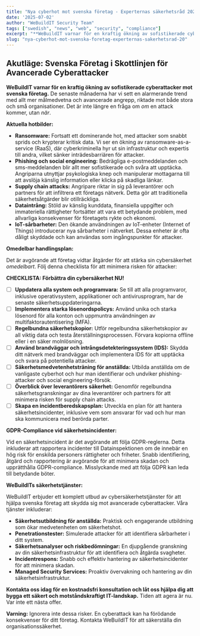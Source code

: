```yaml
---
title: "Nya cyberhot mot svenska företag - Experternas säkerhetsråd 2025"
date: '2025-07-02'
author: "WeBuildIT Security Team"
tags: ["swedish", "news", "web", "security", "compliance"]
excerpt: "**WeBuildIT varnar för en kraftig ökning av sofistikerade cyberattacker mot svenska företag.**  De senaste månaderna har..."
slug: "nya-cyberhot-mot-svenska-foretag-experternas-sakerhetsrad-20"
---
```

## Akutläge: Svenska Företag i Skottlinjen för Avancerade Cyberattacker

**WeBuildIT varnar för en kraftig ökning av sofistikerade cyberattacker mot svenska företag.**  De senaste månaderna har vi sett en alarmerande trend med allt mer målmedvetna och avancerade angrepp, riktade mot både stora och små organisationer.  Det är inte längre en fråga om *om* en attack kommer, utan *när*.

**Aktuella hotbilder:**

* **Ransomware:** Fortsatt ett dominerande hot, med attacker som snabbt sprids och krypterar kritisk data.  Vi ser en ökning av ransomware-as-a-service (RaaS), där cyberkriminella hyr ut sin infrastruktur och expertis till andra, vilket sänker inträdesbarriären för attacker.
* **Phishing och social engineering:**  Bedrägliga e-postmeddelanden och sms-meddelanden blir allt mer sofistikerade och svåra att upptäcka.  Angriparna utnyttjar psykologiska knep och manipulerar mottagarna till att avslöja känslig information eller klicka på skadliga länkar.
* **Supply chain attacks:** Angripare riktar in sig på leverantörer och partners för att infiltrera ett företags nätverk. Detta gör att traditionella säkerhetsåtgärder blir otillräckliga.
* **Dataintrång:**  Stöld av känslig kunddata, finansiella uppgifter och immateriella rättigheter fortsätter att vara ett betydande problem, med allvarliga konsekvenser för företagets rykte och ekonomi.
* **IoT-sårbarheter:**  Den ökande användningen av IoT-enheter (Internet of Things) introducerar nya sårbarheter i nätverket.  Dessa enheter är ofta dåligt skyddade och kan användas som ingångspunkter för attacker.


**Omedelbar handlingsplan:**

Det är avgörande att företag vidtar åtgärder för att stärka sin cybersäkerhet *omedelbart*.  Följ denna checklista för att minimera risken för attacker:

**CHECKLISTA: Förbättra din cybersäkerhet NU!**

* [ ] **Uppdatera alla system och programvara:** Se till att alla programvaror, inklusive operativsystem, applikationer och antivirusprogram, har de senaste säkerhetsuppdateringarna.
* [ ] **Implementera starka lösenordspolicys:**  Använd unika och starka lösenord för alla konton och uppmuntra användningen av multifaktorautentisering (MFA).
* [ ] **Regelbundna säkerhetskopior:**  Utför regelbundna säkerhetskopior av all viktig data och testa återställningsprocessen. Förvara kopiorna offline eller i en säker molnlösning.
* [ ] **Använd brandväggar och intrångsdetekteringssystem (IDS):**  Skydda ditt nätverk med brandväggar och implementera IDS för att upptäcka och svara på potentiella attacker.
* [ ] **Säkerhetsmedvetenhetsträning för anställda:**  Utbilda anställda om de vanligaste cyberhot och hur man identifierar och undviker phishing-attacker och social engineering-försök.
* [ ] **Överblick över leverantörers säkerhet:**  Genomför regelbundna säkerhetsgranskningar av dina leverantörer och partners för att minimera risken för supply chain attacks.
* [ ] **Skapa en incidentberedskapsplan:**  Utveckla en plan för att hantera säkerhetsincidenter, inklusive vem som ansvarar för vad och hur man ska kommunicera med berörda parter.

**GDPR-Compliance vid säkerhetsincidenter:**

Vid en säkerhetsincident är det avgörande att följa GDPR-reglerna.  Detta inkluderar att rapportera incidenter till Datainspektionen om de innebär en hög risk för enskilda personers rättigheter och friheter.  Snabb identifiering, åtgärd och rapportering är avgörande för att minimera skadan och upprätthålla GDPR-compliance.  Misslyckande med att följa GDPR kan leda till betydande böter.


**WeBuildITs säkerhetstjänster:**

WeBuildIT erbjuder ett komplett utbud av cybersäkerhetstjänster för att hjälpa svenska företag att skydda sig mot avancerade cyberattacker.  Våra tjänster inkluderar:

* **Säkerhetsutbildning för anställda:**  Praktisk och engagerande utbildning som ökar medvetenheten om säkerhetshot.
* **Penetrationstester:**  Simulerade attacker för att identifiera sårbarheter i ditt system.
* **Säkerhetsanalyser och riskbedömningar:**  En djupgående granskning av din säkerhetsinfrastruktur för att identifiera och åtgärda svagheter.
* **Incidentrespons:**  Snabb och effektiv hantering av säkerhetsincidenter för att minimera skadan.
* **Managed Security Services:**  Proaktiv övervakning och hantering av din säkerhetsinfrastruktur.

**Kontakta oss idag för en kostnadsfri konsultation och låt oss hjälpa dig att bygga ett säkert och motståndskraftigt IT-landskap.**  Tiden att agera är nu.  Var inte ett nästa offer.

**Varning:**  Ignorera inte dessa risker. En cyberattack kan ha förödande konsekvenser för ditt företag.  Kontakta WeBuildIT för att säkerställa din organisationssäkerhet.
